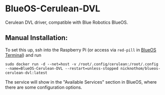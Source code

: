# BlueOS-Cerulean-DVL

Cerulean DVL driver, compatible with Blue Robotics BlueOS.

## Manual Installation: 

To set this up, ssh into the Raspberry Pi (or access via `red-pill` in [BlueOS Terminal](https://docs.bluerobotics.com/ardusub-zola/software/onboard/BlueOS-1.0/advanced-usage/#terminal)) and run

`sudo docker run -d --net=host -v /root/.config/cerulean:/root/.config --name=BlueOS-Cerulean-DVL --restart=unless-stopped nicknothom/blueos-cerulean-dvl:latest
`

The service will show in the "Available Services" section in BlueOS, where there are some configuration options.
